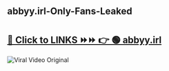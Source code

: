 
 ## abbyy.irl-Only-Fans-Leaked

# <h2><a href="https://clipsfans.com/abbyy.irl&ref=git">🔗 Click to LINKS ⏩⏩ 👉 🟢 abbyy.irl </a></h2>

<a href="https://clipsfans.com/abbyy.irl&ref=git" rel="nofollow" data-target="animated-image.originalLink"><img src="https://i.ibb.co.com/xMMVF88/686577567.gif" alt="Viral Video Original" style="max-width: 100%; display: inline-block;" data-target="animated-image.originalImage"></a>
